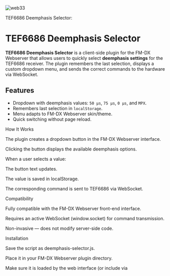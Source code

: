 
![web33](https://github.com/user-attachments/assets/de17a353-62f4-46a6-8fe4-68b33a995ff1)

TEF6686 Deemphasis Selector:

# TEF6686 Deemphasis Selector

**TEF6686 Deemphasis Selector** is a client-side plugin for the FM-DX Webserver that allows users to quickly select **deemphasis settings** for the TEF6686 receiver. The plugin remembers the last selection, displays a custom dropdown menu, and sends the correct commands to the hardware via WebSocket.

## Features

- Dropdown with deemphasis values: `50 µs`, `75 µs`, `0 µs`, and `MPX`.
- Remembers last selection in `localStorage`.
- Menu adapts to FM-DX Webserver skin/theme.
- Quick switching without page reload.

How It Works

The plugin creates a dropdown button in the FM-DX Webserver interface.

Clicking the button displays the available deemphasis options.

When a user selects a value:

The button text updates.

The value is saved in localStorage.

The corresponding command is sent to TEF6686 via WebSocket.

Compatibility

Fully compatible with the FM-DX Webserver front-end interface.

Requires an active WebSocket (window.socket) for command transmission.

Non-invasive — does not modify server-side code.

Installation

Save the script as deemphasis-selector.js.

Place it in your FM-DX Webserver plugin directory.

Make sure it is loaded by the web interface (or include via <script> tag if necessary).

License & Credits

Developed by me with assistance from ChatGPT.
Provided as-is, free for personal and non-commercial use. Attribution appreciated.

